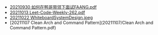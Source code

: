 * [20210930 如何在鸭哥带领下面试FAANG.pdf](./20210930/如何在鸭哥带领下面试FAANG.pdf)
* [20211013 Leet-Code-Weekly-262.pdf](20211013/Leet-Code-Weekly-262.pdf)
* [20211022 WhiteboardSystemDesign.jpeg](20211022/WhiteboardSystemDesign.jpeg)
* [20211107 Clean Arch and Command Pattern](20211107/Clean Arch and Command Pattern.pdf)
